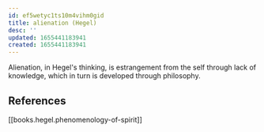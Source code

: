 ```yaml
---
id: ef5wetyc1ts10m4vihm0gid
title: alienation (Hegel)
desc: ''
updated: 1655441183941
created: 1655441183941
---
```


Alienation, in Hegel's thinking, is estrangement from the self through lack of knowledge, which in turn is developed through philosophy.

## References
[[books.hegel.phenomenology-of-spirit]]
